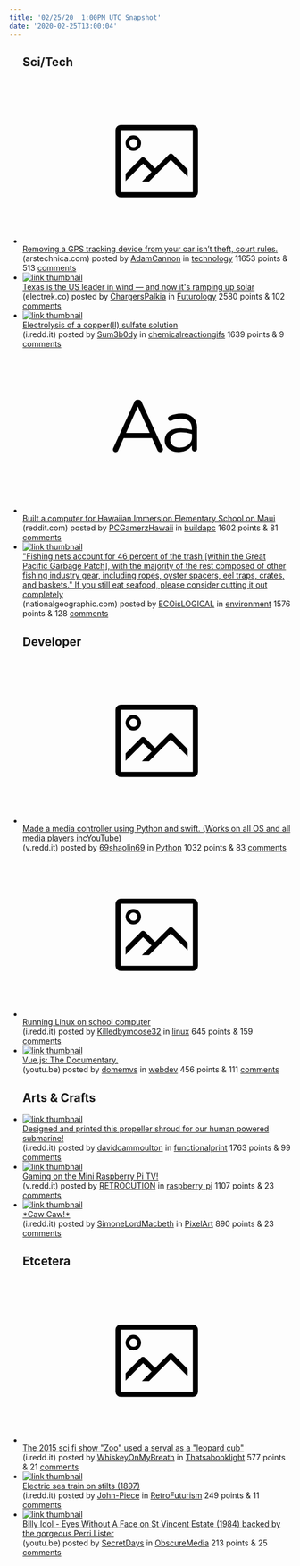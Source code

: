 ```yaml
---
title: '02/25/20  1:00PM UTC Snapshot'
date: '2020-02-25T13:00:04'
---
```

<ul>
<h2>Sci/Tech</h2>

<li><a href='https://arstechnica.com/tech-policy/2020/02/removing-a-gps-tracking-device-from-your-car-isnt-theft-court-rules/'><svg version='1.1' viewBox='-34 -14 104 64' preserveAspectRatio='xMidYMid meet' xmlns='http://www.w3.org/2000/svg' xmlns:xlink='http://www.w3.org/1999/xlink'>
    <title>link thumbnail</title>
    <path d='M32,4H4A2,2,0,0,0,2,6V30a2,2,0,0,0,2,2H32a2,2,0,0,0,2-2V6A2,2,0,0,0,32,4ZM4,30V6H32V30Z'></path>
    <path d='M8.92,14a3,3,0,1,0-3-3A3,3,0,0,0,8.92,14Zm0-4.6A1.6,1.6,0,1,1,7.33,11,1.6,1.6,0,0,1,8.92,9.41Z'></path>
    <path d='M22.78,15.37l-5.4,5.4-4-4a1,1,0,0,0-1.41,0L5.92,22.9v2.83l6.79-6.79L16,22.18l-3.75,3.75H15l8.45-8.45L30,24V21.18l-5.81-5.81A1,1,0,0,0,22.78,15.37Z'></path>
    </svg></a><div><div class='linkTitle'><a href='https://arstechnica.com/tech-policy/2020/02/removing-a-gps-tracking-device-from-your-car-isnt-theft-court-rules/'>Removing a GPS tracking device from your car isn’t theft, court rules.</a></div>(arstechnica.com) posted by <a href='https://www.reddit.com/user/AdamCannon'>AdamCannon</a> in <a href='https://www.reddit.com/r/technology'>technology</a> 11653 points & 513 <a href='https://www.reddit.com/r/technology/comments/f91lpi/removing_a_gps_tracking_device_from_your_car_isnt/'>comments</a></div></li>

<li><a href='https://electrek.co/2020/02/21/texas-leads-the-us-in-wind-power-and-now-its-ramping-up-solar-too/'><img src='https://b.thumbs.redditmedia.com/iW-Ol6BjQv_v6iJn6zmh0m2Uap9NiEqdINIQknaMuqE.jpg' alt='link thumbnail'></a><div><div class='linkTitle'><a href='https://electrek.co/2020/02/21/texas-leads-the-us-in-wind-power-and-now-its-ramping-up-solar-too/'>Texas is the US leader in wind — and now it's ramping up solar</a></div>(electrek.co) posted by <a href='https://www.reddit.com/user/ChargersPalkia'>ChargersPalkia</a> in <a href='https://www.reddit.com/r/Futurology'>Futurology</a> 2580 points & 102 <a href='https://www.reddit.com/r/Futurology/comments/f90x2h/texas_is_the_us_leader_in_wind_and_now_its/'>comments</a></div></li>

<li><a href='https://i.redd.it/4n2y4fnlqwi41.gif'><img src='https://b.thumbs.redditmedia.com/1HWrD8OcybaLaVpPPfJ3adn2lwGeFjEZVuV5mGw1xRQ.jpg' alt='link thumbnail'></a><div><div class='linkTitle'><a href='https://i.redd.it/4n2y4fnlqwi41.gif'>Electrolysis of a copper(II) sulfate solution</a></div>(i.redd.it) posted by <a href='https://www.reddit.com/user/Sum3b0dy'>Sum3b0dy</a> in <a href='https://www.reddit.com/r/chemicalreactiongifs'>chemicalreactiongifs</a> 1639 points & 9 <a href='https://www.reddit.com/r/chemicalreactiongifs/comments/f8uqtw/electrolysis_of_a_copperii_sulfate_solution/'>comments</a></div></li>

<li><a href='https://www.reddit.com/r/buildapc/comments/f9131w/built_a_computer_for_hawaiian_immersion/'><svg version='1.1' viewBox='-34 -12 104 64' preserveAspectRatio='xMidYMid slice' xmlns='http://www.w3.org/2000/svg' xmlns:xlink='http://www.w3.org/1999/xlink'>
    <title>text link thumbnail</title>
    <path d='M12.19,8.84a1.45,1.45,0,0,0-1.4-1h-.12a1.46,1.46,0,0,0-1.42,1L1.14,26.56a1.29,1.29,0,0,0-.14.59,1,1,0,0,0,1,1,1.12,1.12,0,0,0,1.08-.77l2.08-4.65h11l2.08,4.59a1.24,1.24,0,0,0,1.12.83,1.08,1.08,0,0,0,1.08-1.08,1.64,1.64,0,0,0-.14-.57ZM6.08,20.71l4.59-10.22,4.6,10.22Z'>
    </path>
    <path d='M32.24,14.78A6.35,6.35,0,0,0,27.6,13.2a11.36,11.36,0,0,0-4.7,1,1,1,0,0,0-.58.89,1,1,0,0,0,.94.92,1.23,1.23,0,0,0,.39-.08,8.87,8.87,0,0,1,3.72-.81c2.7,0,4.28,1.33,4.28,3.92v.5a15.29,15.29,0,0,0-4.42-.61c-3.64,0-6.14,1.61-6.14,4.64v.05c0,2.95,2.7,4.48,5.37,4.48a6.29,6.29,0,0,0,5.19-2.48V26.9a1,1,0,0,0,1,1,1,1,0,0,0,1-1.06V19A5.71,5.71,0,0,0,32.24,14.78Zm-.56,7.7c0,2.28-2.17,3.89-4.81,3.89-1.94,0-3.61-1.06-3.61-2.86v-.06c0-1.8,1.5-3,4.2-3a15.2,15.2,0,0,1,4.22.61Z'>
    </path>
    </svg></a><div><div class='linkTitle'><a href='https://www.reddit.com/r/buildapc/comments/f9131w/built_a_computer_for_hawaiian_immersion/'>Built a computer for Hawaiian Immersion Elementary School on Maui</a></div>(reddit.com) posted by <a href='https://www.reddit.com/user/PCGamerzHawaii'>PCGamerzHawaii</a> in <a href='https://www.reddit.com/r/buildapc'>buildapc</a> 1602 points & 81 <a href='https://www.reddit.com/r/buildapc/comments/f9131w/built_a_computer_for_hawaiian_immersion/'>comments</a></div></li>

<li><a href='https://www.nationalgeographic.com/news/2018/03/great-pacific-garbage-patch-plastics-environment/?utm_source=reddit.com'><img src='https://b.thumbs.redditmedia.com/WO1Z2cmwPvFL9tFFRFmbOi045iL4U9K2lzScdf1-vTY.jpg' alt='link thumbnail'></a><div><div class='linkTitle'><a href='https://www.nationalgeographic.com/news/2018/03/great-pacific-garbage-patch-plastics-environment/?utm_source=reddit.com'>"Fishing nets account for 46 percent of the trash [within the Great Pacific Garbage Patch], with the majority of the rest composed of other fishing industry gear, including ropes, oyster spacers, eel traps, crates, and baskets." If you still eat seafood, please consider cutting it out completely</a></div>(nationalgeographic.com) posted by <a href='https://www.reddit.com/user/ECOisLOGICAL'>ECOisLOGICAL</a> in <a href='https://www.reddit.com/r/environment'>environment</a> 1576 points & 128 <a href='https://www.reddit.com/r/environment/comments/f8ub81/fishing_nets_account_for_46_percent_of_the_trash/'>comments</a></div></li>

<h2>Developer</h2>

<li><a href='https://v.redd.it/n3bode42sxi41'><svg version='1.1' viewBox='-34 -14 104 64' preserveAspectRatio='xMidYMid meet' xmlns='http://www.w3.org/2000/svg' xmlns:xlink='http://www.w3.org/1999/xlink'>
    <title>link thumbnail</title>
    <path d='M32,4H4A2,2,0,0,0,2,6V30a2,2,0,0,0,2,2H32a2,2,0,0,0,2-2V6A2,2,0,0,0,32,4ZM4,30V6H32V30Z'></path>
    <path d='M8.92,14a3,3,0,1,0-3-3A3,3,0,0,0,8.92,14Zm0-4.6A1.6,1.6,0,1,1,7.33,11,1.6,1.6,0,0,1,8.92,9.41Z'></path>
    <path d='M22.78,15.37l-5.4,5.4-4-4a1,1,0,0,0-1.41,0L5.92,22.9v2.83l6.79-6.79L16,22.18l-3.75,3.75H15l8.45-8.45L30,24V21.18l-5.81-5.81A1,1,0,0,0,22.78,15.37Z'></path>
    </svg></a><div><div class='linkTitle'><a href='https://v.redd.it/n3bode42sxi41'>Made a media controller using Python and swift. (Works on all OS and all media players incYouTube)</a></div>(v.redd.it) posted by <a href='https://www.reddit.com/user/69shaolin69'>69shaolin69</a> in <a href='https://www.reddit.com/r/Python'>Python</a> 1032 points & 83 <a href='https://www.reddit.com/r/Python/comments/f8y4ww/made_a_media_controller_using_python_and_swift/'>comments</a></div></li>

<li><a href='https://i.redd.it/tjga8kaktyi41.jpg'><svg version='1.1' viewBox='-34 -14 104 64' preserveAspectRatio='xMidYMid meet' xmlns='http://www.w3.org/2000/svg' xmlns:xlink='http://www.w3.org/1999/xlink'>
    <title>link thumbnail</title>
    <path d='M32,4H4A2,2,0,0,0,2,6V30a2,2,0,0,0,2,2H32a2,2,0,0,0,2-2V6A2,2,0,0,0,32,4ZM4,30V6H32V30Z'></path>
    <path d='M8.92,14a3,3,0,1,0-3-3A3,3,0,0,0,8.92,14Zm0-4.6A1.6,1.6,0,1,1,7.33,11,1.6,1.6,0,0,1,8.92,9.41Z'></path>
    <path d='M22.78,15.37l-5.4,5.4-4-4a1,1,0,0,0-1.41,0L5.92,22.9v2.83l6.79-6.79L16,22.18l-3.75,3.75H15l8.45-8.45L30,24V21.18l-5.81-5.81A1,1,0,0,0,22.78,15.37Z'></path>
    </svg></a><div><div class='linkTitle'><a href='https://i.redd.it/tjga8kaktyi41.jpg'>Running Linux on school computer</a></div>(i.redd.it) posted by <a href='https://www.reddit.com/user/Killedbymoose32'>Killedbymoose32</a> in <a href='https://www.reddit.com/r/linux'>linux</a> 645 points & 159 <a href='https://www.reddit.com/r/linux/comments/f91cx0/running_linux_on_school_computer/'>comments</a></div></li>

<li><a href='https://youtu.be/OrxmtDw4pVI'><img src='https://a.thumbs.redditmedia.com/Nnk6c2wcYfXRuBbct10Fbe2hmkAwMgmSqwk-4gWFfc4.jpg' alt='link thumbnail'></a><div><div class='linkTitle'><a href='https://youtu.be/OrxmtDw4pVI'>Vue.js: The Documentary.</a></div>(youtu.be) posted by <a href='https://www.reddit.com/user/domemvs'>domemvs</a> in <a href='https://www.reddit.com/r/webdev'>webdev</a> 456 points & 111 <a href='https://www.reddit.com/r/webdev/comments/f8wusz/vuejs_the_documentary/'>comments</a></div></li>

<h2>Arts & Crafts</h2>

<li><a href='https://i.redd.it/dlie9b88vwi41.jpg'><img src='https://b.thumbs.redditmedia.com/e5UNvWpzNjoPsSEpW5z4S5k9GiO4nQ10uJcqKKbhY0E.jpg' alt='link thumbnail'></a><div><div class='linkTitle'><a href='https://i.redd.it/dlie9b88vwi41.jpg'>Designed and printed this propeller shroud for our human powered submarine!</a></div>(i.redd.it) posted by <a href='https://www.reddit.com/user/davidcammoulton'>davidcammoulton</a> in <a href='https://www.reddit.com/r/functionalprint'>functionalprint</a> 1763 points & 99 <a href='https://www.reddit.com/r/functionalprint/comments/f8v5uj/designed_and_printed_this_propeller_shroud_for/'>comments</a></div></li>

<li><a href='https://v.redd.it/d7vb4bl3uyi41'><img src='https://b.thumbs.redditmedia.com/YH--o6U3Rwzame0AuDBgF6uahGUNM03PSEIOJeSORms.jpg' alt='link thumbnail'></a><div><div class='linkTitle'><a href='https://v.redd.it/d7vb4bl3uyi41'>Gaming on the Mini Raspberry Pi TV!</a></div>(v.redd.it) posted by <a href='https://www.reddit.com/user/RETROCUTION'>RETROCUTION</a> in <a href='https://www.reddit.com/r/raspberry_pi'>raspberry_pi</a> 1107 points & 23 <a href='https://www.reddit.com/r/raspberry_pi/comments/f91gbj/gaming_on_the_mini_raspberry_pi_tv/'>comments</a></div></li>

<li><a href='https://i.redd.it/t0v2tsabivi41.gif'><img src='https://b.thumbs.redditmedia.com/83UUX9q2tDy2CBcyIi-W9trnOIQz33zIBx1gBDLROWc.jpg' alt='link thumbnail'></a><div><div class='linkTitle'><a href='https://i.redd.it/t0v2tsabivi41.gif'>*Caw Caw!*</a></div>(i.redd.it) posted by <a href='https://www.reddit.com/user/SimoneLordMacbeth'>SimoneLordMacbeth</a> in <a href='https://www.reddit.com/r/PixelArt'>PixelArt</a> 890 points & 23 <a href='https://www.reddit.com/r/PixelArt/comments/f8r67s/caw_caw/'>comments</a></div></li>

<h2>Etcetera</h2>

<li><a href='https://i.redd.it/vjvlalxexzi41.png'><svg version='1.1' viewBox='-34 -14 104 64' preserveAspectRatio='xMidYMid meet' xmlns='http://www.w3.org/2000/svg' xmlns:xlink='http://www.w3.org/1999/xlink'>
    <title>link thumbnail</title>
    <path d='M32,4H4A2,2,0,0,0,2,6V30a2,2,0,0,0,2,2H32a2,2,0,0,0,2-2V6A2,2,0,0,0,32,4ZM4,30V6H32V30Z'></path>
    <path d='M8.92,14a3,3,0,1,0-3-3A3,3,0,0,0,8.92,14Zm0-4.6A1.6,1.6,0,1,1,7.33,11,1.6,1.6,0,0,1,8.92,9.41Z'></path>
    <path d='M22.78,15.37l-5.4,5.4-4-4a1,1,0,0,0-1.41,0L5.92,22.9v2.83l6.79-6.79L16,22.18l-3.75,3.75H15l8.45-8.45L30,24V21.18l-5.81-5.81A1,1,0,0,0,22.78,15.37Z'></path>
    </svg></a><div><div class='linkTitle'><a href='https://i.redd.it/vjvlalxexzi41.png'>The 2015 sci fi show "Zoo" used a serval as a "leopard cub"</a></div>(i.redd.it) posted by <a href='https://www.reddit.com/user/WhiskeyOnMyBreath'>WhiskeyOnMyBreath</a> in <a href='https://www.reddit.com/r/Thatsabooklight'>Thatsabooklight</a> 577 points & 21 <a href='https://www.reddit.com/r/Thatsabooklight/comments/f94hki/the_2015_sci_fi_show_zoo_used_a_serval_as_a/'>comments</a></div></li>

<li><a href='https://i.redd.it/dyzhw36eqvi41.jpg'><img src='https://b.thumbs.redditmedia.com/AZWAFIfBJOW1e7aqa1rrgDOaMQ_ITAtT7H_9cIcJb8U.jpg' alt='link thumbnail'></a><div><div class='linkTitle'><a href='https://i.redd.it/dyzhw36eqvi41.jpg'>Electric sea train on stilts (1897)</a></div>(i.redd.it) posted by <a href='https://www.reddit.com/user/John-Piece'>John-Piece</a> in <a href='https://www.reddit.com/r/RetroFuturism'>RetroFuturism</a> 249 points & 11 <a href='https://www.reddit.com/r/RetroFuturism/comments/f8rr3p/electric_sea_train_on_stilts_1897/'>comments</a></div></li>

<li><a href='https://youtu.be/IYUFo2fgx_8'><img src='https://b.thumbs.redditmedia.com/ClQIm-yuXbQ0bIsIi4QqJKoRQebrz-Ka_4FMkDeXJaQ.jpg' alt='link thumbnail'></a><div><div class='linkTitle'><a href='https://youtu.be/IYUFo2fgx_8'>Billy Idol - Eyes Without A Face on St Vincent Estate (1984) backed by the gorgeous Perri Lister</a></div>(youtu.be) posted by <a href='https://www.reddit.com/user/SecretDays'>SecretDays</a> in <a href='https://www.reddit.com/r/ObscureMedia'>ObscureMedia</a> 213 points & 25 <a href='https://www.reddit.com/r/ObscureMedia/comments/f8xqkk/billy_idol_eyes_without_a_face_on_st_vincent/'>comments</a></div></li>

</ul>
